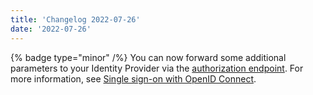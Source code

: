 ```yaml
---
title: 'Changelog 2022-07-26'
date: '2022-07-26'
---
```

{% badge type="minor" /%} You can now forward some additional parameters to your Identity Provider via the [authorization endpoint](/docs/single-sign-on/openid-connect-profiles-api/openid-connect-profiles-api-overview#the-links-object). For more information, see [Single sign-on with OpenID Connect](/docs/single-sign-on/get-single-sign-on-customer-token#additional-parameters-to-the-authorization-endpoint-url).
